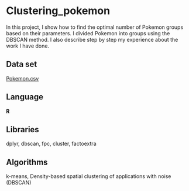 # Clustering_pokemon
In this project, I show how to find the optimal number of Pokemon groups based on their parameters. I divided Pokemon into groups using the DBSCAN method. I also describe step by step my experience about the work I have done.

## Data set
[Pokemon.csv](http://staff.ii.pw.edu.pl/~rbembeni/dane/Pokemon.csv)

## Language
**R**

## Libraries
dplyr, dbscan, fpc, cluster, factoextra

## Algorithms
k-means, Density-based spatial clustering of applications with noise (DBSCAN)
